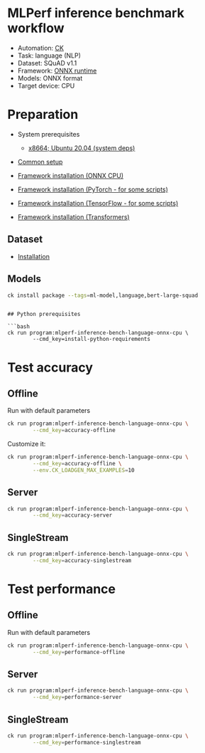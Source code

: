 # MLPerf inference benchmark workflow

* Automation: [CK](https://github.com/ctuning/ck)
* Task: language (NLP)
* Dataset: SQuAD v1.1
* Framework: [ONNX runtime](https://github.com/microsoft/onnxruntime)
* Models: ONNX format
* Target device: CPU

# Preparation

* System prerequisites
  - [x8664; Ubuntu 20.04 (system deps)](https://github.com/ctuning/ck/blob/master/docs/mlperf-automation/platform/x8664-ubuntu.md)

* [Common setup](https://github.com/ctuning/ck/blob/master/docs/mlperf-automation/setup/common.md)
* [Framework installation (ONNX CPU)](https://github.com/ctuning/ck/blob/master/docs/mlperf-automation/setup/framework-onnx.md)
* [Framework installation (PyTorch - for some scripts)](https://github.com/ctuning/ck/blob/master/docs/mlperf-automation/setup/framework-pytorch.md)
* [Framework installation (TensorFlow - for some scripts)](https://github.com/ctuning/ck/blob/master/docs/mlperf-automation/setup/framework-tf.md)
* [Framework installation (Transformers)](https://github.com/ctuning/ck/blob/master/docs/mlperf-automation/setup/lib-transformers.md)

## Dataset

* [Installation](https://github.com/ctuning/ck/blob/master/docs/mlperf-automation/datasets/squad.md)

## Models

```bash
ck install package --tags=ml-model,language,bert-large-squad
```
```

## Python prerequisites

```bash
ck run program:mlperf-inference-bench-language-onnx-cpu \
        --cmd_key=install-python-requirements
```

# Test accuracy

## Offline

Run with default parameters
```bash
ck run program:mlperf-inference-bench-language-onnx-cpu \
        --cmd_key=accuracy-offline
```

Customize it:
```bash
ck run program:mlperf-inference-bench-language-onnx-cpu \
        --cmd_key=accuracy-offline \
        --env.CK_LOADGEN_MAX_EXAMPLES=10

```

## Server

```bash
ck run program:mlperf-inference-bench-language-onnx-cpu \
        --cmd_key=accuracy-server
```

## SingleStream

```bash
ck run program:mlperf-inference-bench-language-onnx-cpu \
        --cmd_key=accuracy-singlestream
```


# Test performance 


## Offline

Run with default parameters
```bash
ck run program:mlperf-inference-bench-language-onnx-cpu \
        --cmd_key=performance-offline
```

## Server

```bash
ck run program:mlperf-inference-bench-language-onnx-cpu \
        --cmd_key=performance-server
```

## SingleStream

```bash
ck run program:mlperf-inference-bench-language-onnx-cpu \
        --cmd_key=performance-singlestream
```
